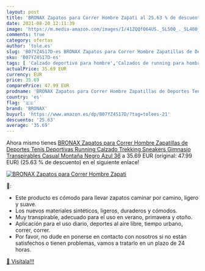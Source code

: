 ```yaml
---
layout: post
title: 'BRONAX Zapatos para Correr Hombre Zapati al 25.63 % de descuento'
date: 2021-08-20 12:11:39
image: 'https://m.media-amazon.com/images/I/41ZQQfO64US._SL500_._SL400_.jpg'
comments: true
category: ofertas
author: 'tole.es'
slug: 'B07YZ4S17D-es BRONAX Zapatos para Correr Hombre Zapatillas de Deportes...'
sku: 'B07YZ4S17D-es'
tags: [ 'Calzado deportivo para hombre','Calzados de running para hombre','Calzados para correr en asfalto para hombre','Zapatillas y calzado deportivo para hombre','Zapatos','Zapatos para hombre','Zapatos y complementos','bronax','zapatos', ]
actualPrice: 35.69 EUR
currency: EUR
price: 35.69
comparePrice: 47.99 EUR
prodname: 'BRONAX Zapatos para Correr Hombre Zapatillas de Deportes Tenis Deportivas Running Calzado Trekking Sneakers Gimnasio Transpirables Casual Montaña Negro Azul 36'
country: 'es'
flag: '🇪🇸'
brand: 'BRONAX'
buyurl: 'https://www.amazon.es/dp/B07YZ4S17D/?tag=tolees-21'
descuento: '25.63'
average: '35.69'
---
```


Ahora mismo tienes [BRONAX Zapatos para Correr Hombre Zapatillas de Deportes Tenis Deportivas Running Calzado Trekking Sneakers Gimnasio Transpirables Casual Montaña Negro Azul 36](https://www.amazon.es/dp/B07YZ4S17D/?tag=tolees-21) a 35.69 EUR (original: 47.99 EUR) (25.63 %  de descuento) en el siguiente enlace!

[![BRONAX Zapatos para Correr Hombre Zapati](https://m.media-amazon.com/images/I/41ZQQfO64US._SL500_._SL400_.jpg)](https://www.amazon.es/dp/B07YZ4S17D/?tag=tolees-21)

🔎:

- Este producto es cómodo para llevar zapatos caminar por camino, ligero y suave.
- Los nuevos materiales sintéticos, ligeros, duraderos y cómodos.
- Muy transpirable, adecuado para el uso en verano, primavera y otoño.
- Aplicación para el uso diario, deportes al aire libre, tiempo urbano, correr, correr.
- Por favor, no dude en ponerse en contacto con nosotros si no están satisfechos o tienen problemas, vamos a tratarlo en un plazo de 24 horas.

[🛒 Visítala!!!](https://www.amazon.es/dp/B07YZ4S17D/?tag=tolees-21)
